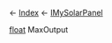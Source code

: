 ← [Index](Api-Index) ← [IMySolarPanel](SpaceEngineers.Game.ModAPI.Ingame.IMySolarPanel)

[float](System.Single) MaxOutput